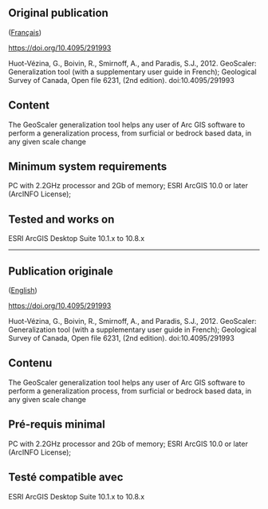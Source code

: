 ## Original publication
([Français](#Publication-originale))

https://doi.org/10.4095/291993

Huot-Vézina, G., Boivin, R., Smirnoff, A., and Paradis, S.J., 2012. GeoScaler: Generalization tool (with a supplementary user guide in French); Geological Survey of Canada, Open file 6231, (2nd edition). doi:10.4095/291993

## Content
The GeoScaler generalization tool helps any user of Arc GIS software to perform a generalization process, from surficial or bedrock based data, in any given scale change

## Minimum system requirements
PC with 2.2GHz processor and 2Gb of memory; 
ESRI ArcGIS 10.0 or later (ArcINFO License);

## Tested and works on
ESRI ArcGIS Desktop Suite 10.1.x to 10.8.x

---

## Publication originale
([English](#Original-publication))

https://doi.org/10.4095/291993

Huot-Vézina, G., Boivin, R., Smirnoff, A., and Paradis, S.J., 2012. GeoScaler: Generalization tool (with a supplementary user guide in French); Geological Survey of Canada, Open file 6231, (2nd edition). doi:10.4095/291993

## Contenu
The GeoScaler generalization tool helps any user of Arc GIS software to perform a generalization process, from surficial or bedrock based data, in any given scale change

## Pré-requis minimal
PC with 2.2GHz processor and 2Gb of memory; 
ESRI ArcGIS 10.0 or later (ArcINFO License);

## Testé compatible avec
ESRI ArcGIS Desktop Suite 10.1.x to 10.8.x
